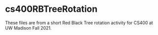 # cs400RBTreeRotation
These files are from a short Red Black Tree rotation activity for CS400 at UW Madison Fall 2021.
